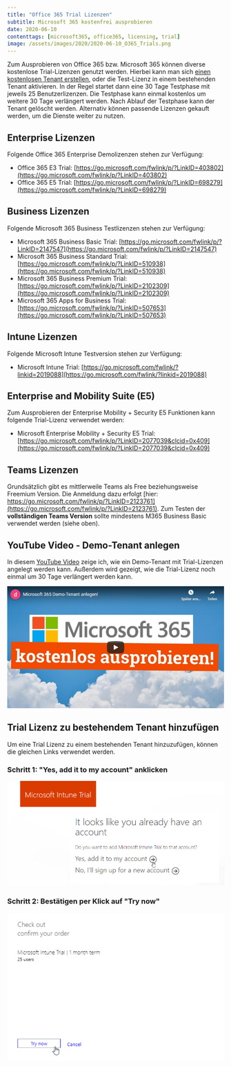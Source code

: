 ```yaml
---
title: "Office 365 Trial Lizenzen"
subtitle: Microsoft 365 kostenfrei ausprobieren
date: 2020-06-10
contenttags: [microsoft365, office365, licensing, trial]
image: /assets/images/2020/2020-06-10_O365_Trials.png
---
```


Zum Ausprobieren von Office 365 bzw. Microsoft 365 können diverse kostenlose Trial-Lizenzen genutzt werden. Hierbei kann man sich [einen kostenlosen Tenant erstellen](https://www.youtube.com/watch?v=gCS2RkGWNjA), oder die Test-Lizenz in einem bestehenden Tenant aktivieren. In der Regel startet dann eine 30 Tage Testphase mit jeweils 25 Benutzerlizenzen. Die Testphase kann einmal kostenlos um weitere 30 Tage verlängert werden. Nach Ablauf der Testphase kann der Tenant gelöscht werden. Alternativ können passende Lizenzen gekauft werden, um die Dienste weiter zu nutzen.

## Enterprise Lizenzen

Folgende Office 365 Enterprise Demolizenzen stehen zur Verfügung:

-   Office 365 E3 Trial: [https://go.microsoft.com/fwlink/p/?LinkID=403802](https://go.microsoft.com/fwlink/p/?LinkID=403802)
-   Office 365 E5 Trial: [https://go.microsoft.com/fwlink/p/?LinkID=698279](https://go.microsoft.com/fwlink/p/?LinkID=698279)

## Business Lizenzen

Folgende Microsoft 365 Business Testlizenzen stehen zur Verfügung:

-   Microsoft 365 Business Basic Trial: [https://go.microsoft.com/fwlink/p/?LinkID=2147547](https://go.microsoft.com/fwlink/p/?LinkID=2147547)
-   Microsoft 365 Business Standard Trial: [https://go.microsoft.com/fwlink/p/?LinkID=510938](https://go.microsoft.com/fwlink/p/?LinkID=510938)
-   Microsoft 365 Business Premium Trial: [https://go.microsoft.com/fwlink/p/?LinkID=2102309](https://go.microsoft.com/fwlink/p/?LinkID=2102309)
-   Microsoft 365 Apps for Business Trial: [https://go.microsoft.com/fwlink/p/?LinkID=507653](https://go.microsoft.com/fwlink/p/?LinkID=507653)

## Intune Lizenzen

Folgende Microsoft Intune Testversion stehen zur Verfügung:

-   Microsoft Intune Trial: [https://go.microsoft.com/fwlink/?linkid=2019088](https://go.microsoft.com/fwlink/?linkid=2019088)

## Enterprise and Mobility Suite (E5)

Zum Ausprobieren der Enterprise Mobility + Security E5 Funktionen kann folgende Trial-Lizenz verwendet werden:

-   Microsoft Enterprise Mobility + Security E5 Trial: [https://go.microsoft.com/fwlink/p/?LinkID=2077039&clcid=0x409](https://go.microsoft.com/fwlink/p/?LinkID=2077039&clcid=0x409)

## Teams Lizenzen

Grundsätzlich gibt es mittlerweile Teams als Free beziehungsweise Freemium Version. Die Anmeldung dazu erfolgt [hier: https://go.microsoft.com/fwlink/p/?LinkID=2123761](https://go.microsoft.com/fwlink/p/?LinkID=2123761).
Zum Testen der **vollständigen Teams Version** sollte mindestens M365 Business Basic verwendet werden (siehe oben).

## YouTube Video - Demo-Tenant anlegen

In diesem [YouTube Video](https://www.youtube.com/watch?v=gCS2RkGWNjA) zeige ich, wie ein Demo-Tenant mit Trial-Lizenzen angelegt werden kann. Außerdem wird gezeigt, wie die Trial-Lizenz noch einmal um 30 Tage verlängert werden kann.

[![Microsoft 365 Demo-Tenant anlegen! (YouTube)](/assets/images/2020/2020-07-28_yt_M365_ausprobieren.png "Microsoft 365 Demo-Tenant anlegen! (YouTube)")](https://www.youtube.com/watch?v=gCS2RkGWNjA)

## Trial Lizenz zu bestehendem Tenant hinzufügen

Um eine Trial Lizenz zu einem bestehenden Tenant hinzuzufügen, können die gleichen Links verwendet werden.

### Schritt 1: "Yes, add it to my account" anklicken

![Microsoft 365 Trial Lizenz zu bestehenden Tenant hinzufügen (1)](/assets/images/2020/2020-07-28_IntuneTrial_1.png "Microsoft 365 Trial Lizenz zu bestehenden Tenant hinzufügen (1)")

### Schritt 2: Bestätigen per Klick auf "Try now"

![Microsoft 365 Trial Lizenz zu bestehenden Tenant hinzufügen (2)](/assets/images/2020/2020-07-28_IntuneTrial_2.png "Microsoft 365 Trial Lizenz zu bestehenden Tenant hinzufügen (2)")
